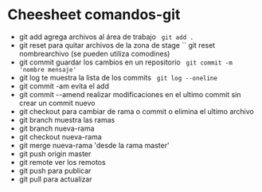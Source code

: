 # Cheesheet comandos-git
 * git add agrega archivos al área de trabajo
`` git add .``
* git reset para quitar archivos de la zona de stage
`` git reset nombrearchivo (se pueden utiliza comodines)
* git commit guardar los cambios en un repositorio
`` git commit -m 'nombre mensaje'``
* git log te muestra la lista de los commits
`` git log --oneline``
* git commit -am evita el add
* git commit --amend realizar modificaciones en el ultimo commit sin crear un commit nuevo
* git checkout para cambiar de rama o commit o elimina el ultimo archivo
* git branch muestra las ramas
* git branch nueva-rama
* git checkout nueva-rama
* git merge nueva-rama 'desde la rama master'
* git push origin master
* git remote ver los remotos
* git push para publicar
* git pull para actualizar
